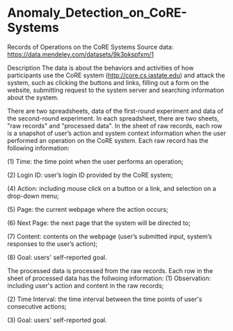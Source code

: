 # Anomaly_Detection_on_CoRE-Systems

Records of Operations on the CoRE Systems
Source data: https://data.mendeley.com/datasets/9k3pkspfxm/1

Description The data is about the behaviors and activities of how participants use the CoRE system (http://core.cs.iastate.edu) and attack the system, such as clicking the buttons and links, filling out a form on the website, submitting request to the system server and searching information about the system.

There are two spreadsheets, data of the first-round experiment and data of the second-round experiment. In each spreadsheet, there are two sheets, "raw records" and "processed data". In the sheet of raw records, each row is a snapshot of user’s action and system context information when the user performed an operation on the CoRE system. Each raw record has the following information:

(1) Time: the time point when the user performs an operation;

(2) Login ID: user’s login ID provided by the CoRE system;

(4) Action: including mouse click on a button or a link, and selection on a drop-down menu;

(5) Page: the current webpage where the action occurs;

(6) Next Page: the next page that the system will be directed to;

(7) Content: contents on the webpage (user’s submitted input, system’s responses to the user’s action);

(8) Goal: users' self-reported goal.

The processed data is processed from the raw records. Each row in the sheet of processed data has the follwoing information: (1) Observation: including user's action and content in the raw records;

(2) Time Interval: the time interval between the time points of user's consecutive actions;

(3) Goal: users' self-reported goal.
